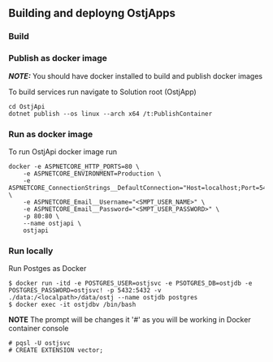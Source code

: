 ## Building and deployng OstjApps

### Build

### Publish as docker image
**_NOTE:_** You should have docker installed to build and publish docker images

To build services run navigate to Solution root (OstjApp)
```
cd OstjApi
dotnet publish --os linux --arch x64 /t:PublishContainer
```

### Run as docker image
To run OstjApi docker image run 
```
docker -e ASPNETCORE_HTTP_PORTS=80 \
    -e ASPNETCORE_ENVIRONMENT=Production \
    -e ASPNETCORE_ConnectionStrings__DefaultConnection="Host=localhost;Port=5432;Database=ostjdb;Username=ostjsvc;Password=ostjsvc!" \
    -e ASPNETCORE_Email__Username="<SMPT_USER_NAME>" \
    -e ASPNETCORE_Email__Password="<SMPT_USER_PASSWORD>" \
    -p 80:80 \
    --name ostjapi \
    ostjapi
```

### Run locally
Run Postges as Docker
```
$ docker run -itd -e POSTGRES_USER=ostjsvc -e PSOTGRES_DB=ostjdb -e POSTGRES_PASSWORD=ostjsvc! -p 5432:5432 -v ./data:/<localpath>/data/ostj --name ostjdb postgres
$ docker exec -it ostjdbv /bin/bash
```
**NOTE** The prompt will be changes it '#' as you will be working in Docker container console
```
# pqsl -U ostjsvc
# CREATE EXTENSION vector;
```